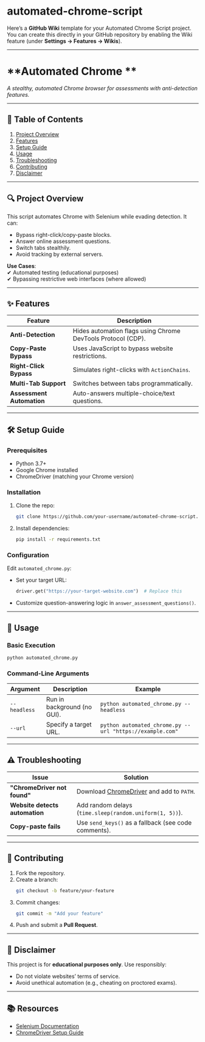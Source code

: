 # automated-chrome-script
Here’s a **GitHub Wiki** template for your Automated Chrome Script project. You can create this directly in your GitHub repository by enabling the Wiki feature (under **Settings → Features → Wikis**).

---

# **Automated Chrome **  
*A stealthy, automated Chrome browser for assessments with anti-detection features.*  

---

## **📌 Table of Contents**  
1. [Project Overview](#-project-overview)  
2. [Features](#-features)  
3. [Setup Guide](#-setup-guide)  
4. [Usage](#-usage)  
5. [Troubleshooting](#-troubleshooting)  
6. [Contributing](#-contributing)  
7. [Disclaimer](#-disclaimer)  

---

## **🔍 Project Overview**  
This script automates Chrome with Selenium while evading detection. It can:  
- Bypass right-click/copy-paste blocks.  
- Answer online assessment questions.  
- Switch tabs stealthily.  
- Avoid tracking by external servers.  

**Use Cases**:  
✔ Automated testing (educational purposes)  
✔ Bypassing restrictive web interfaces (where allowed)  

---

## **✨ Features**  
| Feature | Description |  
|---------|------------|  
| **Anti-Detection** | Hides automation flags using Chrome DevTools Protocol (CDP). |  
| **Copy-Paste Bypass** | Uses JavaScript to bypass website restrictions. |  
| **Right-Click Bypass** | Simulates right-clicks with `ActionChains`. |  
| **Multi-Tab Support** | Switches between tabs programmatically. |  
| **Assessment Automation** | Auto-answers multiple-choice/text questions. |  

---

## **🛠 Setup Guide**  
### **Prerequisites**  
- Python 3.7+  
- Google Chrome installed  
- ChromeDriver (matching your Chrome version)  

### **Installation**  
1. Clone the repo:  
   ```bash
   git clone https://github.com/your-username/automated-chrome-script.git
   ```  
2. Install dependencies:  
   ```bash
   pip install -r requirements.txt
   ```  

### **Configuration**  
Edit `automated_chrome.py`:  
- Set your target URL:  
  ```python
  driver.get("https://your-target-website.com")  # Replace this
  ```  
- Customize question-answering logic in `answer_assessment_questions()`.  

---

## **🚀 Usage**  
### **Basic Execution**  
```bash
python automated_chrome.py
```  

### **Command-Line Arguments**  
| Argument | Description | Example |  
|----------|-------------|---------|  
| `--headless` | Run in background (no GUI). | `python automated_chrome.py --headless` |  
| `--url` | Specify a target URL. | `python automated_chrome.py --url "https://example.com"` |  

---

## **⚠ Troubleshooting**  
| Issue | Solution |  
|-------|----------|  
| **"ChromeDriver not found"** | Download [ChromeDriver](https://chromedriver.chromium.org/) and add to `PATH`. |  
| **Website detects automation** | Add random delays (`time.sleep(random.uniform(1, 5))`). |  
| **Copy-paste fails** | Use `send_keys()` as a fallback (see code comments). |  

---

## **🤝 Contributing**  
1. Fork the repository.  
2. Create a branch:  
   ```bash
   git checkout -b feature/your-feature
   ```  
3. Commit changes:  
   ```bash
   git commit -m "Add your feature"
   ```  
4. Push and submit a **Pull Request**.  

---

## **📜 Disclaimer**  
This project is for **educational purposes only**. Use responsibly:  
- Do not violate websites’ terms of service.  
- Avoid unethical automation (e.g., cheating on proctored exams).  

---

## **📚 Resources**  
- [Selenium Documentation](https://www.selenium.dev/documentation/)  
- [ChromeDriver Setup Guide](https://chromedriver.chromium.org/getting-started)  


